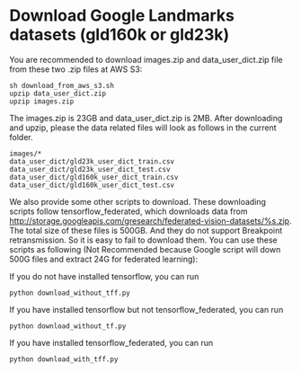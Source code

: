 # Download Google Landmarks datasets (gld160k or gld23k)

You are recommended to download images.zip and data_user_dict.zip file from these two .zip files at AWS S3:
```
sh download_from_aws_s3.sh
upzip data_user_dict.zip
upzip images.zip
```

The images.zip is 23GB and data_user_dict.zip is 2MB. After downloading and upzip, please the data related files will look as follows in the current folder.
```
images/*
data_user_dict/gld23k_user_dict_train.csv
data_user_dict/gld23k_user_dict_test.csv
data_user_dict/gld160k_user_dict_train.csv
data_user_dict/gld160k_user_dict_test.csv
```


We also provide some other scripts to download. These downloading scripts follow tensorflow_federated, which downloads data from http://storage.googleapis.com/gresearch/federated-vision-datasets/%s.zip. The total size of these files is 500GB. And they do not support Breakpoint retransmission. So it is easy to fail to download them. You can use these scripts as following 
(Not Recommended because Google script will down 500G files and extract 24G for federated learning):

If you do not have installed tensorflow, you can run 
```
python download_without_tff.py

```



If you have installed tensorflow but not tensorflow_federated, you can run
```
python download_without_tf.py

```



If you have installed tensorflow_federated, you can run
```
python download_with_tff.py

```
